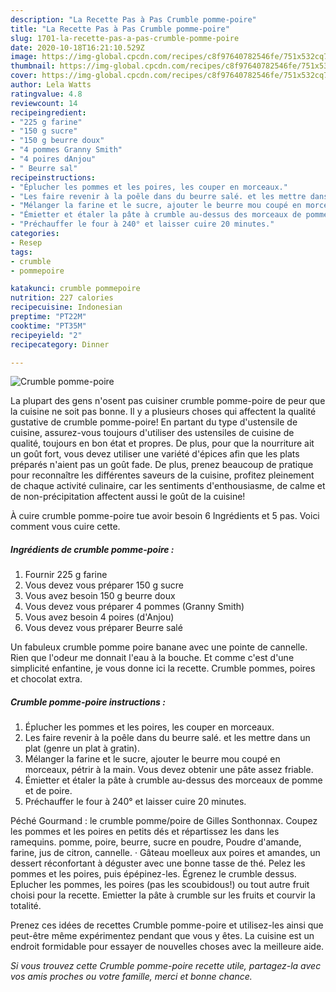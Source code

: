 ```yaml
---
description: "La Recette Pas à Pas Crumble pomme-poire"
title: "La Recette Pas à Pas Crumble pomme-poire"
slug: 1701-la-recette-pas-a-pas-crumble-pomme-poire
date: 2020-10-18T16:21:10.529Z
image: https://img-global.cpcdn.com/recipes/c8f97640782546fe/751x532cq70/crumble-pomme-poire-photo-principale-de-la-recette.jpg
thumbnail: https://img-global.cpcdn.com/recipes/c8f97640782546fe/751x532cq70/crumble-pomme-poire-photo-principale-de-la-recette.jpg
cover: https://img-global.cpcdn.com/recipes/c8f97640782546fe/751x532cq70/crumble-pomme-poire-photo-principale-de-la-recette.jpg
author: Lela Watts
ratingvalue: 4.8
reviewcount: 14
recipeingredient:
- "225 g farine"
- "150 g sucre"
- "150 g beurre doux"
- "4 pommes Granny Smith"
- "4 poires dAnjou"
- " Beurre sal"
recipeinstructions:
- "Éplucher les pommes et les poires, les couper en morceaux."
- "Les faire revenir à la poêle dans du beurre salé. et les mettre dans un plat (genre un plat à gratin)."
- "Mélanger la farine et le sucre, ajouter le beurre mou coupé en morceaux, pétrir à la main. Vous devez obtenir une pâte assez friable."
- "Émietter et étaler la pâte à crumble au-dessus des morceaux de pomme et de poire."
- "Préchauffer le four à 240° et laisser cuire 20 minutes."
categories:
- Resep
tags:
- crumble
- pommepoire

katakunci: crumble pommepoire 
nutrition: 227 calories
recipecuisine: Indonesian
preptime: "PT22M"
cooktime: "PT35M"
recipeyield: "2"
recipecategory: Dinner

---
```



![Crumble pomme-poire](https://img-global.cpcdn.com/recipes/c8f97640782546fe/751x532cq70/crumble-pomme-poire-photo-principale-de-la-recette.jpg)

La plupart des gens n'osent pas cuisiner crumble pomme-poire de peur que la cuisine ne soit pas bonne. Il y a plusieurs choses qui affectent la qualité gustative de crumble pomme-poire! En partant du type d'ustensile de cuisine, assurez-vous toujours d'utiliser des ustensiles de cuisine de qualité, toujours en bon état et propres. De plus, pour que la nourriture ait un goût fort, vous devez utiliser une variété d'épices afin que les plats préparés n'aient pas un goût fade. De plus, prenez beaucoup de pratique pour reconnaître les différentes saveurs de la cuisine, profitez pleinement de chaque activité culinaire, car les sentiments d'enthousiasme, de calme et de non-précipitation affectent aussi le goût de la cuisine!

<!--inarticleads1-->

À cuire crumble pomme-poire tue avoir besoin 6 Ingrédients et 5 pas. Voici comment vous cuire cette.

##### Ingrédients de crumble pomme-poire :

1. Fournir 225 g farine
1. Vous devez vous préparer 150 g sucre
1. Vous avez besoin 150 g beurre doux
1. Vous devez vous préparer 4 pommes (Granny Smith)
1. Vous avez besoin 4 poires (d&#39;Anjou)
1. Vous devez vous préparer  Beurre salé


Un fabuleux crumble pomme poire banane avec une pointe de cannelle. Rien que l&#39;odeur me donnait l&#39;eau à la bouche. Et comme c&#39;est d&#39;une simplicité enfantine, je vous donne ici la recette. Crumble pommes, poires et chocolat extra. 

<!--inarticleads2-->

##### Crumble pomme-poire instructions :

1. Éplucher les pommes et les poires, les couper en morceaux.
1. Les faire revenir à la poêle dans du beurre salé. et les mettre dans un plat (genre un plat à gratin).
1. Mélanger la farine et le sucre, ajouter le beurre mou coupé en morceaux, pétrir à la main. Vous devez obtenir une pâte assez friable.
1. Émietter et étaler la pâte à crumble au-dessus des morceaux de pomme et de poire.
1. Préchauffer le four à 240° et laisser cuire 20 minutes.


Péché Gourmand : le crumble pomme/poire de Gilles Sonthonnax. Coupez les pommes et les poires en petits dés et répartissez les dans les ramequins. pomme, poire, beurre, sucre en poudre, Poudre d&#39;amande, farine, jus de citron, cannelle. · Gâteau moelleux aux poires et amandes, un dessert réconfortant à déguster avec une bonne tasse de thé. Pelez les pommes et les poires, puis épépinez-les. Égrenez le crumble dessus. Eplucher les pommes, les poires (pas les scoubidous!) ou tout autre fruit choisi pour la recette. Emietter la pâte à crumble sur les fruits et courvir la totalité. 

<!--inarticleads1-->

<p>
Prenez ces idées de recettes Crumble pomme-poire et utilisez-les ainsi que peut-être même expérimentez pendant que vous y êtes. La cuisine est un endroit formidable pour essayer de nouvelles choses avec la meilleure aide.
</p>

<p>
<i>Si vous trouvez cette Crumble pomme-poire recette utile, partagez-la avec vos amis proches ou votre famille, merci et bonne chance.</i>
</p>

